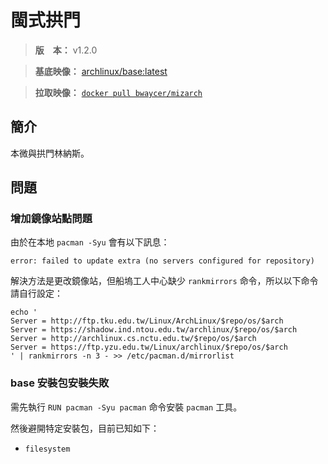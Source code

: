 閩式拱門
=======


> **版　本：** v1.2.0

> **基底映像：** [archlinux/base:latest](https://hub.docker.com/r/archlinux/base/)

> **拉取映像：** [`docker pull bwaycer/mizarch`](https://hub.docker.com/r/bwaycer/mizarch/)



## 簡介


本微與拱門林納斯。



## 問題


### 增加鏡像站點問題

由於在本地 `pacman -Syu` 會有以下訊息：

```
error: failed to update extra (no servers configured for repository)
```

解決方法是更改鏡像站，但船塢工人中心缺少 `rankmirrors` 命令，所以以下命令請自行設定：

```
echo '
Server = http://ftp.tku.edu.tw/Linux/ArchLinux/$repo/os/$arch
Server = https://shadow.ind.ntou.edu.tw/archlinux/$repo/os/$arch
Server = http://archlinux.cs.nctu.edu.tw/$repo/os/$arch
Server = https://ftp.yzu.edu.tw/Linux/archlinux/$repo/os/$arch
' | rankmirrors -n 3 - >> /etc/pacman.d/mirrorlist
```



### base 安裝包安裝失敗

需先執行 `RUN pacman -Syu pacman` 命令安裝 `pacman` 工具。

然後避開特定安裝包，目前已知如下：

  * `filesystem`

